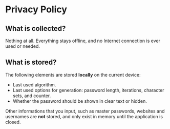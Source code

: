 Privacy Policy
==============

## What is collected?
Nothing at all. Everything stays offline, and no Internet connection is ever used or needed.

## What is stored?
The following elements are stored **locally** on the current device:
- Last used algorithm.
- Last used options for generation: password length, iterations, character sets, and counter.
- Whether the password should be shown in clear text or hidden.

Other informations that you input, such as master passwords, websites and usernames are **not**
stored, and only exist in memory until the application is closed.
